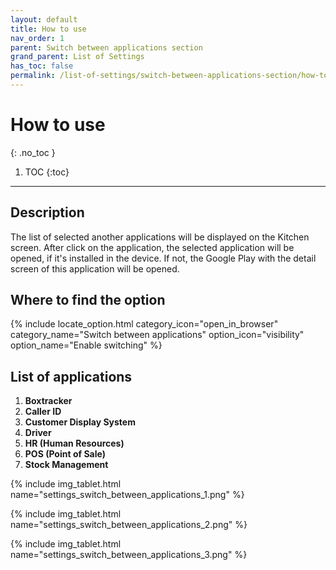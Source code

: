 ```yaml
---
layout: default
title: How to use
nav_order: 1
parent: Switch between applications section
grand_parent: List of Settings
has_toc: false
permalink: /list-of-settings/switch-between-applications-section/how-to-use
---
```


# How to use
{: .no_toc }

1. TOC
{:toc}

---

## Description
The list of selected another applications will be displayed on the Kitchen screen. After click on the application, the selected application will be opened, if it's installed in the device. If not, the Google Play with the detail screen of this application will be opened.

## Where to find the option
{% include locate_option.html category_icon="open_in_browser" category_name="Switch between applications" option_icon="visibility" option_name="Enable switching" %}

## List of applications
1. **Boxtracker**
1. **Caller ID**
1. **Customer Display System**
1. **Driver**
1. **HR (Human Resources)**
1. **POS (Point of Sale)**
1. **Stock Management**

{% include img_tablet.html name="settings_switch_between_applications_1.png" %}

{% include img_tablet.html name="settings_switch_between_applications_2.png" %}

{% include img_tablet.html name="settings_switch_between_applications_3.png" %}
